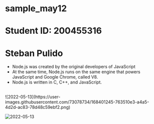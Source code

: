 # sample_may12
# Student ID: 200455316
# Steban Pulido

- Node.js was created by the original developers of JavaScript
- At the same time, Node.js runs on the same engine that powers JavaScript and Google Chrome, called V8.
- Node.js is written in C, C++, and JavaScript.
<br>
![2022-05-13](https://user-images.githubusercontent.com/73078734/168401245-763510e3-a4a5-4d2d-ac83-78d48c59ebf2.png)


![2022-05-13](https://user-images.githubusercontent.com/73078734/168401621-bfa7a558-f24a-4ad5-9f03-860ec3d7dc95.png)
